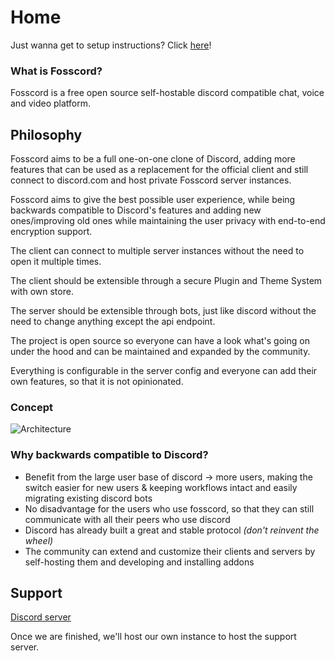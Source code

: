 # Home

Just wanna get to setup instructions? Click [here](server/setup.md)!

### What is Fosscord?

Fosscord is a free open source self-hostable discord compatible chat, voice and video platform.

## Philosophy

Fosscord aims to be a full one-on-one clone of Discord, adding more features
that can be used as a replacement for the official client and still connect to
discord.com and host private Fosscord server instances.

Fosscord aims to give the best possible user experience, while being backwards
compatible to Discord's features and adding new ones/improving old ones while
maintaining the user privacy with end-to-end encryption support.

The client can connect to multiple server instances without the need to open it
multiple times.

The client should be extensible through a secure Plugin and Theme System with
own store.

The server should be extensible through bots, just like discord without the need
to change anything except the api endpoint.

The project is open source so everyone can have a look what's going on under the
hood and can be maintained and expanded by the community.

Everything is configurable in the server config and everyone can add their own
features, so that it is not opinionated.

### Concept

<img src="assets/architecture.png" alt="Architecture">

### Why backwards compatible to Discord?

- Benefit from the large user base of discord -> more users, making the switch
  easier for new users & keeping workflows intact and easily migrating existing discord bots
- No disadvantage for the users who use fosscord, so that they can still
  communicate with all their peers who use discord
- Discord has already built a great and stable protocol _(don't reinvent the
  wheel)_
- The community can extend and customize their clients and servers by
  self-hosting them and developing and installing addons

## Support

[Discord server](https://discord.gg/ZrnGQP6p3d)

Once we are finished, we'll host our own instance to host the support server.
